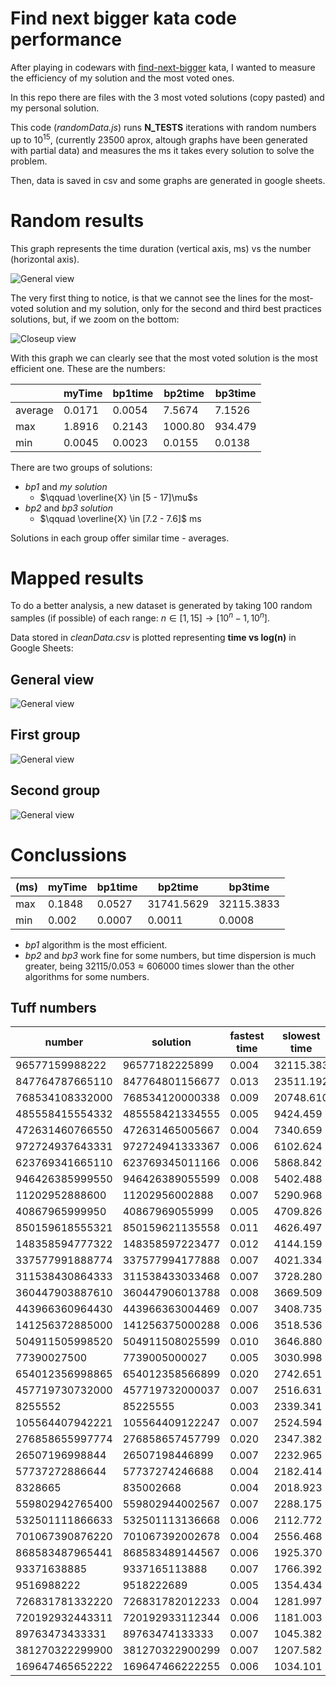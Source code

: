 # Find next bigger kata code performance

After playing in codewars with [find-next-bigger](https://www.codewars.com/kata/55983863da40caa2c900004e/javascript) kata, I wanted to measure the efficiency of my solution and the most voted ones.

In this repo there are files with the 3 most voted solutions (copy pasted) and my personal solution.

This code (_randomData.js_) runs **N_TESTS** iterations with random numbers up to $10^{15}$, (currently 23500 aprox, altough graphs have been generated with partial data) and measures the ms it takes every solution to solve the problem.

Then, data is saved in csv and some graphs are generated in google sheets.

# Random results

This graph represents the time duration (vertical axis, ms) vs the number (horizontal axis).

![General view](img/general-view.png)

The very first thing to notice, is that we cannot see the lines for the most-voted solution and my solution, only for the second and third best practices solutions, but, if we zoom on the bottom:

![Closeup view](img/general-low-closeup.png)

With this graph we can clearly see that the most voted solution is the most efficient one. These are the numbers:

<center>

|         | myTime  | bp1time | bp2time | bp3time |
|---------|---------|---------|---------|---------|
| average |	0.0171	| 0.0054  | 7.5674  | 7.1526  |
| max     |	1.8916	| 0.2143  | 1000.80 | 934.479 |
| min     |	0.0045	| 0.0023  | 0.0155  | 0.0138  |

</center>

There are two groups of solutions:

- _bp1_ and _my solution_
  - $\qquad \overline{X} \in [5 - 17]\mu$s
- _bp2_ and _bp3 solution_ 
  - $\qquad \overline{X} \in [7.2 - 7.6]$ ms

Solutions in each group offer similar time - averages.


# Mapped results

To do a better analysis, a new dataset is generated by taking 100 random samples (if possible) of each range:  $n \in [1,15] \rightarrow [10^n-1, 10^n]$.

Data stored in _cleanData.csv_ is plotted representing **time vs log(n)** in Google Sheets:


## General view

![General view](img/mapped/general-view-log-n.png)

## First group


![General view](img/mapped/first-group.png)


## Second group

![General view](img/mapped/second-group.png)


# Conclussions

<center>

| (ms) | myTime | bp1time | bp2time    | bp3time      |
|------|--------|---------|------------|--------------|
|max   | 0.1848 | 0.0527  | 31741.5629 | 32115.3833   |
|min   | 0.002  | 0.0007  | 0.0011     | 0.0008       |

</center>

- _bp1_ algorithm is the most efficient.
- _bp2_ and _bp3_ work fine for some numbers, but time dispersion is much greater,
   being $32115 / 0.053 \approx 606000$ times slower than the other algorithms for some numbers.


## Tuff numbers

<center>

| number           | solution           | fastest time | slowest time |
|----------------- |--------------------|--------------|--------------|
| 96577159988222   |	96577182225899	| 0.004        | 32115.383    |
| 847764787665110  |	847764801156677	| 0.013        | 23511.192    |
| 768534108332000  |	768534120000338	| 0.009        | 20748.610    |
| 485558415554332  |	485558421334555	| 0.005        | 9424.459     |
| 472631460766550  |	472631465005667	| 0.004        | 7340.659     |
| 972724937643331  |	972724941333367	| 0.006        | 6102.624     |
| 623769341665110  |	623769345011166	| 0.006        | 5868.842     |
| 946426385999550  |	946426389055599	| 0.008        | 5402.488     |
| 11202952888600   |	11202956002888	| 0.007        | 5290.968     |
| 40867965999950   |	40867969055999	| 0.005        | 4709.826     |
| 850159618555321  |	850159621135558	| 0.011        | 4626.497     |
| 148358594777322  |	148358597223477	| 0.012        | 4144.159     |
| 337577991888774  |	337577994177888	| 0.007        | 4021.334     |
| 311538430864333  |	311538433033468	| 0.007        | 3728.280     |
| 360447903887610  |	360447906013788	| 0.008        | 3669.509     |
| 443966360964430  |	443966363004469	| 0.007        | 3408.735     |
| 141256372885000  |	141256375000288	| 0.006        | 3518.536     |
| 504911505998520  |	504911508025599	| 0.010        | 3646.880     |
| 77390027500      |	7739005000027	| 0.005        | 3030.998     |
| 654012356998865  |	654012358566899	| 0.020        | 2742.651     |
| 457719730732000  |	457719732000037	| 0.007        | 2516.631     |
| 8255552          |    85225555        | 0.003	       | 2339.341     |
| 105564407942221  |	105564409122247	| 0.007        | 2524.594     |
| 276858655997774  |	276858657457799	| 0.020        | 2347.382     |
| 26507196998844   |	26507198446899	| 0.007        | 2232.965     |
| 57737272886644   |	57737274246688	| 0.004        | 2182.414     |
| 8328665          |    835002668       | 0.004	       | 2018.923     |
| 559802942765400  |	559802944002567	| 0.007        | 2288.175     |
| 532501111866633  |	532501113136668	| 0.006        | 2112.772     |
| 701067390876220  |	701067392002678	| 0.004        | 2556.468     |
| 868583487965441  |	868583489144567	| 0.006        | 1925.370     |
| 93371638885      |	9337165113888	| 0.007        | 1766.392     |
| 9516988222       |    9518222689      | 0.005        | 1354.434     |
| 726831781332220  |	726831782012233	| 0.004        | 1281.997     |
| 720192932443311  |	720192933112344	| 0.006        | 1181.003     |
| 89763473433331   |	89763474133333	| 0.007        | 1045.382     |
| 381270322299900  |	381270322900299	| 0.007        | 1207.582     |
| 169647465652222  |	169647466222255	| 0.006        | 1034.101     |

</center>
